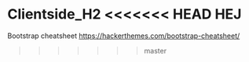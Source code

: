 Clientside_H2
<<<<<<< HEAD
HEJ
=======

Bootstrap cheatsheet
https://hackerthemes.com/bootstrap-cheatsheet/
>>>>>>> master
